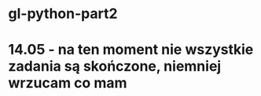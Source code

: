 # gl-python-part2

# 14.05 - na ten moment nie wszystkie zadania są skończone, niemniej wrzucam co mam
